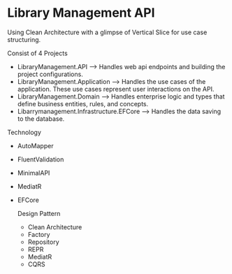 # Library Management API
Using Clean Architecture with a glimpse of Vertical Slice for use case structuring.

Consist of 4 Projects
 - LibraryManagement.API --> Handles web api endpoints and building the project configurations.
 - LibraryManagement.Application --> Handles the use cases of the application. These use cases represent user interactions on the API.
 - LibraryManagement.Domain --> Handles enterprise logic and types that define business entities, rules, and concepts.
 - Libarrymanagement.Infrastructure.EFCore --> Handles the data saving to the database.

Technology
- AutoMapper
- FluentValidation
- MinimalAPI
- MediatR
- EFCore

  Design Pattern
  - Clean Architecture
  - Factory
  - Repository
  - REPR
  - MediatR
  - CQRS


